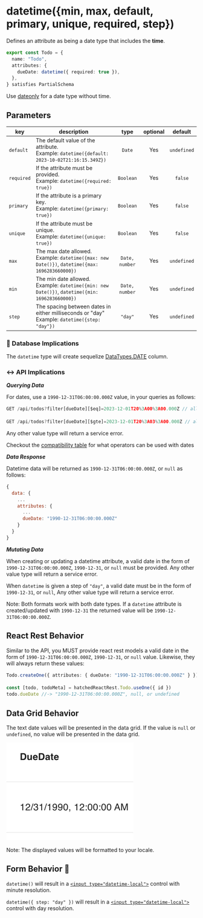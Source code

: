 # datetime({min, max, default, primary, unique, required, step})

Defines an attribute as being a date type that includes the **time**.

```ts
export const Todo = {
  name: "Todo",
  attributes: {
    dueDate: datetime({ required: true }),
  },
} satisfies PartialSchema
```

Use [dateonly](./dateonly.md) for a date type without time.

## Parameters

| key        | description                                                                                          |      type      | optional |   default   |
| ---------- | ---------------------------------------------------------------------------------------------------- | :------------: | :------: | :---------: |
| `default`  | The default value of the attribute. <br/> Example: `datetime({default: 2023-10-02T21:16:15.349Z})`   |     `Date`     |   Yes    | `undefined` |
| `required` | If the attribute must be provided. <br/> Example: `datetime({required: true})`                       |   `Boolean`    |   Yes    |   `false`   |
| `primary`  | If the attribute is a primary key. <br/> Example: `datetime({primary: true})`                        |   `Boolean`    |   Yes    |   `false`   |
| `unique`   | If the attribute must be unique. <br/> Example: `datetime({unique: true})`                           |   `Boolean`    |   Yes    |   `false`   |
| `max`      | The max date allowed. <br/> Example: `datetime({max: new Date()})`, `datetime({max: 1696283660000})` | `Date, number` |   Yes    | `undefined` |
| `min`      | The min date allowed. <br/> Example: `datetime({min: new Date()})`, `datetime({min: 1696283660000})` | `Date, number` |   Yes    | `undefined` |
| `step`     | The spacing between dates in either milliseconds or "day" <br/> Example: `datetime({step: "day"})`   |    `"day"`     |   Yes    | `undefined` |

### 💾 Database Implications

The `datetime` type will create sequelize [DataTypes.DATE](https://sequelize.org/docs/v6/core-concepts/model-basics/#dates) column.

### ↔️ API Implications

**_Querying Data_**

For dates, use a `1990-12-31T06:00:00.000Z` value, in your queries as follows:

```js
GET /api/todos?filter[dueDate][$eq]=2023-12-01T20%3A00%3A00.000Z // all todos with a due date that matches 2023-12-01T20%3A00%3A00.000Z

GET /api/todos?filter[dueDate][$gte]=2023-12-01T20%3A03%3A00.000Z // all todos that are on or after 2023-12-01T20%3A00%3A00.000Z
```

Any other value type will return a service error.

Checkout the [compatibility table](../../jsonapi/reading/filtering/README.md#compatibility) for what operators can be used with dates

**_Data Response_**

Datetime data will be returned as `1990-12-31T06:00:00.000Z`, or `null` as follows:

```js
{
  data: {
    ...
    attributes: {
      ...
      dueDate: "1990-12-31T06:00:00.000Z"
    }
  }
}
```

**_Mutating Data_**

When creating or updating a datetime attribute, a valid date in the form of `1990-12-31T06:00:00.000Z`, `1990-12-31`, or `null` must be provided. Any other value type will return a service error.

When `datetime` is given a step of `"day"`, a valid date must be in the form of `1990-12-31`, or `null`, Any other value type will return a service error.

Note: Both formats work with both date types. If a `datetime` attribute is created/updated with `1990-12-31` the returned value will be `1990-12-31T06:00:00.000Z`.

## React Rest Behavior

Similar to the API, you MUST provide react rest models a valid date in the form of `1990-12-31T06:00:00.000Z`, `1990-12-31`, or `null` value. Likewise, they will always return these values:

```ts
Todo.createOne({ attributes: { dueDate: "1990-12-31T06:00:00.000Z" } })

const [todo, todoMeta] = hatchedReactRest.Todo.useOne({ id })
todo.dueDate //-> "1990-12-31T06:00:00.000Z", null, or undefined
```

## Data Grid Behavior

The text date values will be presented in the data grid. If the value is `null` or `undefined`, no value will be presented in the data grid.

![Data Grid Example](../../attachments/datetime-column.png)

Note: The displayed values will be formatted to your locale.

## Form Behavior 🛑

`datetime()` will result in a [`<input type="datetime-local">`](https://developer.mozilla.org/en-US/docs/Web/HTML/Element/input/datetime-local) control
with minute resolution.

`datetime({ step: "day" })` will result in a [`<input type="datetime-local">`](https://developer.mozilla.org/en-US/docs/Web/HTML/Element/input/datetime-local) control
with day resolution.
